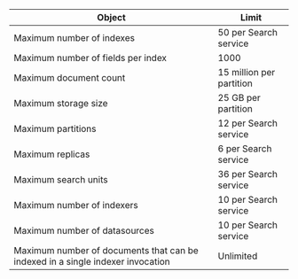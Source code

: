 Object|Limit
---|---
Maximum number of indexes|50 per Search service
Maximum number of fields per index|1000
Maximum document count|15 million per partition
Maximum storage size|25 GB per partition
Maximum partitions|12 per Search service
Maximum replicas|6 per Search service
Maximum search units|36 per Search service
Maximum number of indexers|10 per Search service
Maximum number of datasources|10 per Search service
Maximum number of documents that can be indexed in a single indexer invocation|Unlimited
